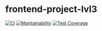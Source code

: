 # frontend-project-lvl3

[![CI](https://github.com/talinka/frontend-project-lvl3/workflows/CI/badge.svg)](https://github.com/talinka/frontend-project-lvl3/actions)
[![Maintainability](https://api.codeclimate.com/v1/badges/1cb88ed76390567b2372/maintainability)](https://codeclimate.com/github/Talinka/frontend-project-lvl3/maintainability)
[![Test Coverage](https://api.codeclimate.com/v1/badges/1cb88ed76390567b2372/test_coverage)](https://codeclimate.com/github/Talinka/frontend-project-lvl3/test_coverage)
